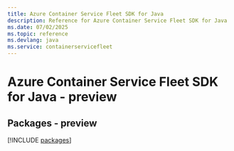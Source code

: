 ```yaml
---
title: Azure Container Service Fleet SDK for Java
description: Reference for Azure Container Service Fleet SDK for Java
ms.date: 07/02/2025
ms.topic: reference
ms.devlang: java
ms.service: containerservicefleet
---
```

# Azure Container Service Fleet SDK for Java - preview
## Packages - preview
[!INCLUDE [packages](container-service-fleet-index.md)]